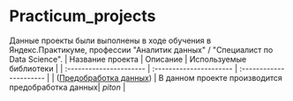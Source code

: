 # Practicum_projects
Данные проекты были выполнены в ходе обучения в Яндекс.Практикуме, профессии "Аналитик данных" / "Специалист по Data Science".
| Название проекта | Описание | Используемые библиотеки | 
| :---------------------- | :---------------------- | :---------------------- |
| ([Предобработка данных](https://github.com/Ekaterina-Goshlya/Ekaterina-Goshlya1/tree/cbfdff77962d9412602799e40bb5fbd5d219270a/%D0%9F%D1%80%D0%B5%D0%B4%D0%BE%D0%B1%D1%80%D0%B0%D0%B1%D0%BE%D1%82%D0%BA%D0%B0%20%D0%B4%D0%B0%D0%BD%D0%BD%D1%8B%D1%85)) | В данном проекте производится предобработка данных| *piton* |
